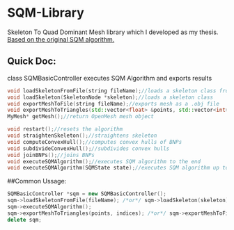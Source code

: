 SQM-Library
===========
Skeleton To Quad Dominant Mesh library which I developed as my thesis.
[Based on the original SQM algorithm.](http://wwwx.dtu.dk/English/Service/Phonebook.aspx?lg=showcommon&id=d52e0438-722a-4f62-ba1e-1c1e7fe6b18d)
## Quick Doc:
class SQMBasicController executes SQM Algorithm and exports results
```cpp
void loadSkeletonFromFile(string fileName);//loads a skeleton class from file
void loadSkeleton(SkeletonNode *skeleton);//loads a skeleton class
void exportMeshToFile(string fileName);//exports mesh as a .obj file
void exportMeshToTriangles(std::vector<float> &points, std::vector<int> &indices);//exports mesh as list of points (x1, y1, z1, x2, y2, z2, ...) and indices of triangles (0-2 first triangle, 3-5 second triangle, ...) which create mesh faces
MyMesh* getMesh();//return OpenMesh mesh object

void restart();//resets the algorithm
void straightenSkeleton();//straightens skeleton
void computeConvexHull();//computes convex hulls of BNPs
void subdivideConvexHull();//subdivides convex hulls
void joinBNPs();//joins BNPs
void executeSQMAlgorithm();//executes SQM algorithm to the end
void executeSQMAlgorithm(SQMState state);//executes SQM algorithm up to a specified state
```
##Common Ussage:
```cpp
SQMBasicController *sqm = new SQMBasicController();
sqm->loadSkeletonFromFile(fileName); /*or*/ sqm->loadSkeleton(skeleton);
sqm->executeSQMAlgorithm();
sqm->exportMeshToTriangles(points, indices); /*or*/ sqm->exportMeshToFile(saveToFileName);
delete sqm;
```